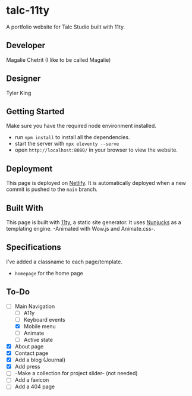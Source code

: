 # talc-11ty
A portfolio website for Talc Studio built with 11ty.

## Developer
Magalie Chetrit (I like to be called Magalie)

## Designer
Tyler King

## Getting Started
Make sure you have the required node environment installed.
- run `npm install` to install all the dependencies.
- start the server with `npx eleventy --serve`
- open `http://localhost:8080/` in your browser to view the website.

## Deployment
This page is deployed on [Netlify](https://www.netlify.com/). It is automatically deployed when a new commit is pushed to the `main` branch.

## Built With
This page is built with [11ty](https://www.11ty.dev/), a static site generator. It uses [Nunjucks](https://mozilla.github.io/nunjucks/) as a templating engine. -Animated with Wow.js and Animate.css-.

## Specifications
I've added a classname to each page/template.
- `homepage` for the home page

## To-Do
- [ ] Main Navigation
    - [ ] A11y
    - [ ] Keyboard events
    - [x] Mobile menu
    - [ ] Animate
    - [ ] Active state
- [x] About page
- [x] Contact page
- [x] Add a blog (Journal)
- [x] Add press
- [ ] -Make a collection for project slider- (not needed)
- [ ] Add a favicon
- [ ] Add a 404 page